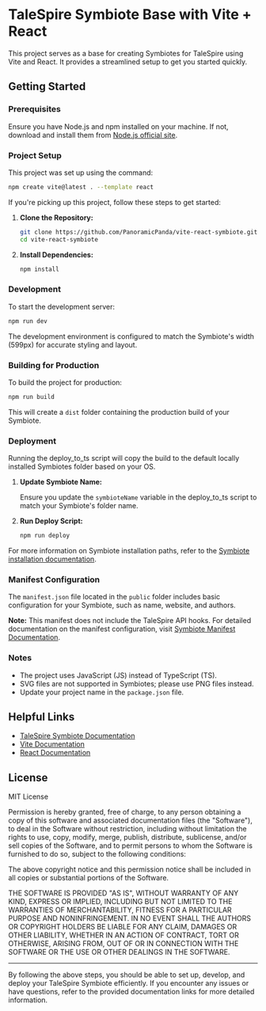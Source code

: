 
# TaleSpire Symbiote Base with Vite + React

This project serves as a base for creating Symbiotes for TaleSpire using Vite and React. It provides a streamlined setup to get you started quickly.

## Getting Started

### Prerequisites

Ensure you have Node.js and npm installed on your machine. If not, download and install them from [Node.js official site](https://nodejs.org/).

### Project Setup

This project was set up using the command:

```sh
npm create vite@latest . --template react
```

If you're picking up this project, follow these steps to get started:

1. **Clone the Repository:**

   ```sh
   git clone https://github.com/PanoramicPanda/vite-react-symbiote.git
   cd vite-react-symbiote
   ```

2. **Install Dependencies:**

   ```sh
   npm install
   ```

### Development

To start the development server:

```sh
npm run dev
```

The development environment is configured to match the Symbiote's width (599px) for accurate styling and layout.

### Building for Production

To build the project for production:

```sh
npm run build
```

This will create a `dist` folder containing the production build of your Symbiote.

### Deployment

Running the deploy_to_ts script will copy the build to the default locally installed Symbiotes folder based on your OS.

1. **Update Symbiote Name:**

   Ensure you update the `symbioteName` variable in the deploy_to_ts script to match your Symbiote's folder name.

2. **Run Deploy Script:**

   ```sh
   npm run deploy
   ```

For more information on Symbiote installation paths, refer to the [Symbiote installation documentation](https://symbiote-docs.talespire.com/#installing).

### Manifest Configuration

The `manifest.json` file located in the `public` folder includes basic configuration for your Symbiote, such as name, website, and authors.

**Note:** This manifest does not include the TaleSpire API hooks. For detailed documentation on the manifest configuration, visit [Symbiote Manifest Documentation](https://symbiote-docs.talespire.com/manifest_doc_v1.html).

### Notes

- The project uses JavaScript (JS) instead of TypeScript (TS).
- SVG files are not supported in Symbiotes; please use PNG files instead.
- Update your project name in the `package.json` file.

## Helpful Links

- [TaleSpire Symbiote Documentation](https://symbiote-docs.talespire.com/)
- [Vite Documentation](https://vitejs.dev/)
- [React Documentation](https://reactjs.org/)

## License

MIT License

Permission is hereby granted, free of charge, to any person obtaining a copy
of this software and associated documentation files (the "Software"), to deal
in the Software without restriction, including without limitation the rights
to use, copy, modify, merge, publish, distribute, sublicense, and/or sell
copies of the Software, and to permit persons to whom the Software is
furnished to do so, subject to the following conditions:

The above copyright notice and this permission notice shall be included in all
copies or substantial portions of the Software.

THE SOFTWARE IS PROVIDED "AS IS", WITHOUT WARRANTY OF ANY KIND, EXPRESS OR
IMPLIED, INCLUDING BUT NOT LIMITED TO THE WARRANTIES OF MERCHANTABILITY,
FITNESS FOR A PARTICULAR PURPOSE AND NONINFRINGEMENT. IN NO EVENT SHALL THE
AUTHORS OR COPYRIGHT HOLDERS BE LIABLE FOR ANY CLAIM, DAMAGES OR OTHER
LIABILITY, WHETHER IN AN ACTION OF CONTRACT, TORT OR OTHERWISE, ARISING FROM,
OUT OF OR IN CONNECTION WITH THE SOFTWARE OR THE USE OR OTHER DEALINGS IN THE
SOFTWARE.


---

By following the above steps, you should be able to set up, develop, and deploy your TaleSpire Symbiote efficiently. If you encounter any issues or have questions, refer to the provided documentation links for more detailed information.
